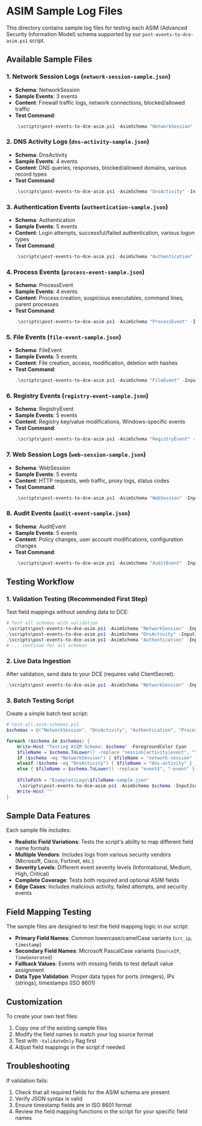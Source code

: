 # ASIM Sample Log Files

This directory contains sample log files for testing each ASIM (Advanced Security Information Model) schema supported by our `post-events-to-dce-asim.ps1` script.

## Available Sample Files

### 1. Network Session Logs (`network-session-sample.json`)
- **Schema**: NetworkSession
- **Sample Events**: 3 events
- **Content**: Firewall traffic logs, network connections, blocked/allowed traffic
- **Test Command**:
  ```powershell
  .\scripts\post-events-to-dce-asim.ps1 -AsimSchema "NetworkSession" -InputJsonPath "Examples\Logs\network-session-sample.json" -ValidateOnly -ShowBody
  ```

### 2. DNS Activity Logs (`dns-activity-sample.json`)
- **Schema**: DnsActivity  
- **Sample Events**: 4 events
- **Content**: DNS queries, responses, blocked/allowed domains, various record types
- **Test Command**:
  ```powershell
  .\scripts\post-events-to-dce-asim.ps1 -AsimSchema "DnsActivity" -InputJsonPath "Examples\Logs\dns-activity-sample.json" -ValidateOnly -ShowBody
  ```

### 3. Authentication Events (`authentication-sample.json`)
- **Schema**: Authentication
- **Sample Events**: 5 events
- **Content**: Login attempts, successful/failed authentication, various logon types
- **Test Command**:
  ```powershell
  .\scripts\post-events-to-dce-asim.ps1 -AsimSchema "Authentication" -InputJsonPath "Examples\Logs\authentication-sample.json" -ValidateOnly -ShowBody
  ```

### 4. Process Events (`process-event-sample.json`)
- **Schema**: ProcessEvent
- **Sample Events**: 4 events
- **Content**: Process creation, suspicious executables, command lines, parent processes
- **Test Command**:
  ```powershell
  .\scripts\post-events-to-dce-asim.ps1 -AsimSchema "ProcessEvent" -InputJsonPath "Examples\Logs\process-event-sample.json" -ValidateOnly -ShowBody
  ```

### 5. File Events (`file-event-sample.json`)
- **Schema**: FileEvent
- **Sample Events**: 5 events
- **Content**: File creation, access, modification, deletion with hashes
- **Test Command**:
  ```powershell
  .\scripts\post-events-to-dce-asim.ps1 -AsimSchema "FileEvent" -InputJsonPath "Examples\Logs\file-event-sample.json" -ValidateOnly -ShowBody
  ```

### 6. Registry Events (`registry-event-sample.json`)
- **Schema**: RegistryEvent
- **Sample Events**: 5 events
- **Content**: Registry key/value modifications, Windows-specific events
- **Test Command**:
  ```powershell
  .\scripts\post-events-to-dce-asim.ps1 -AsimSchema "RegistryEvent" -InputJsonPath "Examples\Logs\registry-event-sample.json" -ValidateOnly -ShowBody
  ```

### 7. Web Session Logs (`web-session-sample.json`)
- **Schema**: WebSession
- **Sample Events**: 5 events
- **Content**: HTTP requests, web traffic, proxy logs, status codes
- **Test Command**:
  ```powershell
  .\scripts\post-events-to-dce-asim.ps1 -AsimSchema "WebSession" -InputJsonPath "Examples\Logs\web-session-sample.json" -ValidateOnly -ShowBody
  ```

### 8. Audit Events (`audit-event-sample.json`)
- **Schema**: AuditEvent
- **Sample Events**: 5 events
- **Content**: Policy changes, user account modifications, configuration changes
- **Test Command**:
  ```powershell
  .\scripts\post-events-to-dce-asim.ps1 -AsimSchema "AuditEvent" -InputJsonPath "Examples\Logs\audit-event-sample.json" -ValidateOnly -ShowBody
  ```

## Testing Workflow

### 1. Validation Testing (Recommended First Step)
Test field mappings without sending data to DCE:
```powershell
# Test all schemas with validation
.\scripts\post-events-to-dce-asim.ps1 -AsimSchema "NetworkSession" -InputJsonPath "Examples\Logs\network-session-sample.json" -ValidateOnly -ShowBody
.\scripts\post-events-to-dce-asim.ps1 -AsimSchema "DnsActivity" -InputJsonPath "Examples\Logs\dns-activity-sample.json" -ValidateOnly -ShowBody
.\scripts\post-events-to-dce-asim.ps1 -AsimSchema "Authentication" -InputJsonPath "Examples\Logs\authentication-sample.json" -ValidateOnly -ShowBody
# ... continue for all schemas
```

### 2. Live Data Ingestion
After validation, send data to your DCE (requires valid ClientSecret):
```powershell
.\scripts\post-events-to-dce-asim.ps1 -AsimSchema "NetworkSession" -InputJsonPath "Examples\Logs\network-session-sample.json" -ClientSecret "your-secret-here" -ShowBody
```

### 3. Batch Testing Script
Create a simple batch test script:
```powershell
# test-all-asim-schemas.ps1
$schemas = @("NetworkSession", "DnsActivity", "Authentication", "ProcessEvent", "FileEvent", "RegistryEvent", "WebSession", "AuditEvent")

foreach ($schema in $schemas) {
    Write-Host "Testing ASIM Schema: $schema" -ForegroundColor Cyan
    $fileName = $schema.ToLower() -replace "session|activity|event", ""
    if ($schema -eq "NetworkSession") { $fileName = "network-session" }
    elseif ($schema -eq "DnsActivity") { $fileName = "dns-activity" }
    else { $fileName = $schema.ToLower() -replace "event$", "-event" }
    
    $filePath = "Examples\Logs\$fileName-sample.json"
    .\scripts\post-events-to-dce-asim.ps1 -AsimSchema $schema -InputJsonPath $filePath -ValidateOnly
    Write-Host ""
}
```

## Sample Data Features

Each sample file includes:
- **Realistic Field Variations**: Tests the script's ability to map different field name formats
- **Multiple Vendors**: Includes logs from various security vendors (Microsoft, Cisco, Fortinet, etc.)
- **Severity Levels**: Different event severity levels (Informational, Medium, High, Critical)
- **Complete Coverage**: Tests both required and optional ASIM fields
- **Edge Cases**: Includes malicious activity, failed attempts, and security events

## Field Mapping Testing

The sample files are designed to test the field mapping logic in our script:
- **Primary Field Names**: Common lowercase/camelCase variants (`src_ip`, `timestamp`)
- **Secondary Field Names**: Microsoft PascalCase variants (`SourceIP`, `TimeGenerated`)  
- **Fallback Values**: Events with missing fields to test default value assignment
- **Data Type Validation**: Proper data types for ports (integers), IPs (strings), timestamps (ISO 8601)

## Customization

To create your own test files:
1. Copy one of the existing sample files
2. Modify the field names to match your log source format
3. Test with `-ValidateOnly` flag first
4. Adjust field mappings in the script if needed

## Troubleshooting

If validation fails:
1. Check that all required fields for the ASIM schema are present
2. Verify JSON syntax is valid
3. Ensure timestamp fields are in ISO 8601 format
4. Review the field mapping functions in the script for your specific field names
